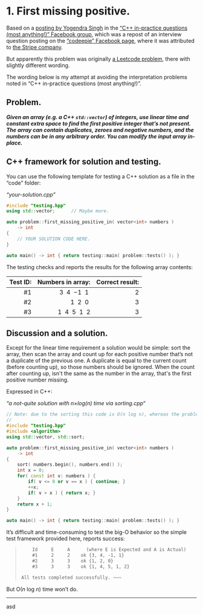 # 1. First missing positive.

Based on a [posting by Yogendra Singh](https://www.facebook.com/groups/cppInPracticeQuestions/posts/4576501255704162/) in the [“C++ in-practice questions (most anything!)” Facebook group](https://www.facebook.com/groups/cppInPracticeQuestions), which was a repost of an interview question posting on the [“codeepie” Facebook page](https://www.facebook.com/codeepie), where it was attributed to [the Stripe company](https://stripe.com/en-no).

But apparently this problem was originally [a Leetcode problem](https://leetcode.com/problems/first-missing-positive/), there with slightly different wording.

The wording below is my attempt at avoiding the interpretation problems noted in “C++ in-practice questions (most anything!)”.


## Problem.

***Given an array (e.g. a C++ `std::vector`) of integers, use linear time and constant extra space to find the first positive integer that’s not present. The array can contain duplicates, zeroes and negative numbers, and the numbers can be in any arbitrary order. You can modify the input array in-place.***

## C++ framework for solution and testing.

You can use the following template for testing a C++ solution as a file in the “code” folder:

*“your-solution.cpp”*
~~~cpp
#include "testing.hpp"
using std::vector;      // Maybe more.

auto problem::first_missing_positive_in( vector<int> numbers )
    -> int
{
    // YOUR SOLUTION CODE HERE.
}

auto main() -> int { return testing::main( problem::tests() ); }
~~~

The testing checks and reports the results for the following array contents:

| Test ID: | Numbers in array:|Correct result:|
|---------:|----------------:|--------------:|
|       #1 |3  4  −1  1      |             2 |
|       #2 | 1  2  0        |             3 |
|       #3 | 1  4  5  1  2  |             3 |


## Discussion and a solution.

Except for the linear time requirement a solution would be simple: sort the array, then scan the array and count up for each positive number that’s not a duplicate of the previous one. A duplicate is equal to the current count (before counting up), so those numbers should be ignored. When the count after counting up, isn't the same as the number in the array, that's the first positive number missing.

Expressed in C++:

*“a not-quite solution with n×log(n) time via sorting.cpp“*
~~~cpp
// Note: due to the sorting this code is O(n log n), whereas the problem requires O(n).
//
#include "testing.hpp"
#include <algorithm>
using std::vector, std::sort;

auto problem::first_missing_positive_in( vector<int> numbers )
    -> int
{
    sort( numbers.begin(), numbers.end() );
    int x = 0;
    for( const int v: numbers ) {
        if( v <= 0 or v == x ) { continue; }
        ++x;
        if( v > x ) { return x; }
    }
    return x + 1;
}

auto main() -> int { return testing::main( problem::tests() ); }
~~~

It’s difficult and time-consuming to test the big-O behavior so the simple test framework provided here, reports success:

> ~~~txt
>     Id     E     A      (where E is Expected and A is Actual)
>     #1     2     2    ok {3, 4, -1, 1}
>     #2     3     3    ok {1, 2, 0}
>     #3     3     3    ok {1, 4, 5, 1, 2}
> 
> All tests completed successfully. ~~~

But O(*n* log *n*) time won’t do.

---

asd
